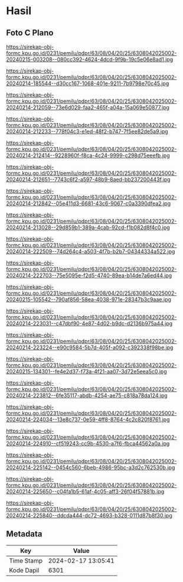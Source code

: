 # Hasil

## Foto C Plano

https://sirekap-obj-formc.kpu.go.id/0231/pemilu/pdpr/63/08/04/20/25/6308042025002-20240215-003208--080cc392-4624-4dcd-9f9b-19c5e06e8ad1.jpg

https://sirekap-obj-formc.kpu.go.id/0231/pemilu/pdpr/63/08/04/20/25/6308042025002-20240214-185544--d30cc167-1068-401e-9211-7b9798e70c45.jpg

https://sirekap-obj-formc.kpu.go.id/0231/pemilu/pdpr/63/08/04/20/25/6308042025002-20240214-212059--73e6d029-faa2-465f-a04a-15a069e50877.jpg

https://sirekap-obj-formc.kpu.go.id/0231/pemilu/pdpr/63/08/04/20/25/6308042025002-20240214-212233--778f04c3-e1ed-48f2-b747-7f5ee82de5a9.jpg

https://sirekap-obj-formc.kpu.go.id/0231/pemilu/pdpr/63/08/04/20/25/6308042025002-20240214-212414--9228960f-f8ca-4c24-9999-c298d75eeefb.jpg

https://sirekap-obj-formc.kpu.go.id/0231/pemilu/pdpr/63/08/04/20/25/6308042025002-20240214-212651--7743c6f2-a597-48b9-8aed-bb237200443f.jpg

https://sirekap-obj-formc.kpu.go.id/0231/pemilu/pdpr/63/08/04/20/25/6308042025002-20240214-212842--05e411d3-6681-43c6-9067-c0a3390dfea2.jpg

https://sirekap-obj-formc.kpu.go.id/0231/pemilu/pdpr/63/08/04/20/25/6308042025002-20240214-213028--29d859b1-389a-4cab-92cd-f1b082d8f4c0.jpg

https://sirekap-obj-formc.kpu.go.id/0231/pemilu/pdpr/63/08/04/20/25/6308042025002-20240214-222509--74d264c4-a503-4f7b-b2b7-04344334a522.jpg

https://sirekap-obj-formc.kpu.go.id/0231/pemilu/pdpr/63/08/04/20/25/6308042025002-20240214-222703--75e5095e-f2d5-4740-89ea-b14de7a6ed44.jpg

https://sirekap-obj-formc.kpu.go.id/0231/pemilu/pdpr/63/08/04/20/25/6308042025002-20240215-105542--790af856-58ea-4038-971e-28347b3c9aae.jpg

https://sirekap-obj-formc.kpu.go.id/0231/pemilu/pdpr/63/08/04/20/25/6308042025002-20240214-223031--c47dbf90-4e87-4d02-b9dc-d2136b975a44.jpg

https://sirekap-obj-formc.kpu.go.id/0231/pemilu/pdpr/63/08/04/20/25/6308042025002-20240214-223224--e90c9584-5b7d-405f-a092-c392338f98be.jpg

https://sirekap-obj-formc.kpu.go.id/0231/pemilu/pdpr/63/08/04/20/25/6308042025002-20240215-134301--fe4e2d37-f73a-4f21-aa07-3d72e5eea5c0.jpg

https://sirekap-obj-formc.kpu.go.id/0231/pemilu/pdpr/63/08/04/20/25/6308042025002-20240214-223812--6fe35117-abdb-4254-ae75-c818a78da124.jpg

https://sirekap-obj-formc.kpu.go.id/0231/pemilu/pdpr/63/08/04/20/25/6308042025002-20240214-224034--13e8c737-0e59-4ff8-8764-4c2c820f8761.jpg

https://sirekap-obj-formc.kpu.go.id/0231/pemilu/pdpr/63/08/04/20/25/6308042025002-20240214-224910--cf519243-cc9b-4530-a7f6-fbca44562a0a.jpg

https://sirekap-obj-formc.kpu.go.id/0231/pemilu/pdpr/63/08/04/20/25/6308042025002-20240214-225142--0454c560-6beb-4986-95bc-a3d2c762530b.jpg

https://sirekap-obj-formc.kpu.go.id/0231/pemilu/pdpr/63/08/04/20/25/6308042025002-20240214-225650--c04fa1b5-61af-4c05-aff3-26f04f57881b.jpg

https://sirekap-obj-formc.kpu.go.id/0231/pemilu/pdpr/63/08/04/20/25/6308042025002-20240214-225840--ddcda444-dc72-4693-b328-0111d87b8f30.jpg


## Metadata

| Key        | Value               |
| ---------- | ------------------- |
| Time Stamp | 2024-02-17 13:05:41 |
| Kode Dapil | 6301                |



